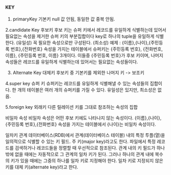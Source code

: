 #### KEY

1. primaryKey 기본키
null 값 안됨, 동일한 값 중복 안됨.

2.candidate Key 후보키
후보 키는 슈퍼 키에서 레코드를 유일하게 식별하는데 있어서 필요없는 속성을 제거한 슈퍼 키의 부분집합이다
key로 하나의 tuple을 유일하게 식별한다. (유일성)
꼭 필요한 속성으로만 구성된다. (최소성)
예제 : {이름},{나이},{주민등록 번호},{전화번호} 속성을 가지는 테이블에서 슈퍼키는 {주민등록 번호}, {전화번호, 이름}, {주민등록 번호, 이름} 3개이다. 이들중 {주민등록 번호}가 후보 키이며, 나머지 속성들은 레코드를 유일하게 식별하는데 있어서는 필요없는 속성들이다.

3. Alternate Key 대체키
후보키 중 기본키를 제외한 나머지 키 -> 보조키 

4.super key 슈퍼 키 
슈퍼키는 레코드를 유일하게 식별해낼 수 있는 속성들의 집합이다. 한 개의 테이블은 여러 개의 슈퍼키를 가질 수 있다.
유일성은 있지만, 최소성은 없음.

5.foreign key 외래키
다른 릴레이션 키를 그대로 참조하는 속성의 집합

비일차 속성
비일차 속성은 어떤 후보 키에도 나타나지 않는 속성이다. {이름},{나이},{주민등록 번호},{전화번호} 속성을 가지는 테이블에서 {나이}는 비일차 속성이다.

일차키
관계 데이터베이스(RDB)에서 관계(데이터베이스 테이블) 내의 특정 투플(열)을 일의적으로 식별할 수 있는 키 필드. 주 키(major key)라고도 한다. 파일에서 특정 레코드를 검색하거나 레코드들을 정렬할 때 우선적으로 참조된다. 관계 내의 키 필드가 하나밖에 없을 때에는 자동적으로 그 관계의 일차 키가 된다. 그러나 하나의 관계 내에 복수의 키가 있을 때에는 그중의 하나를 일차 키로 지정해야 한다. 일차 키로 지정되지 않은 키를 대체 키(alternate key)라고 한다.
